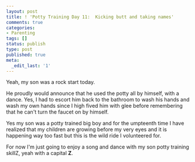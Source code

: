 ```yaml
---
layout: post
title: ! 'Potty Training Day 11:  Kicking butt and taking names'
comments: true
categories:
- Parenting
tags: []
status: publish
type: post
published: true
meta:
  _edit_last: '1'
---
```

Yeah, my son was a rock start today.

He proudly would announce that he used the potty all by himself, with a dance.  Yes, I had to escort him back to the bathroom to wash his hands and wash my own hands since I high fived him with glee before remembering that he can't turn the faucet on by himself.

Yes my son was a potty trained big boy and for the umpteenth time I have realized that my children are growing before my very eyes and it is happening way too fast but this is the wild ride I volunteered for.

For now I'm just going to enjoy a song and dance with my son potty training skillZ, yeah with a capital <strong>Z</strong>.
